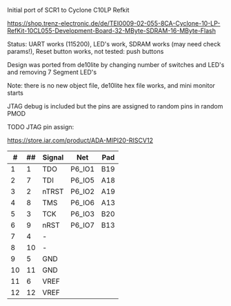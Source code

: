 Initial port of SCR1 to Cyclone C10LP Refkit

https://shop.trenz-electronic.de/de/TEI0009-02-055-8CA-Cyclone-10-LP-RefKit-10CL055-Development-Board-32-MByte-SDRAM-16-MByte-Flash


Status: UART works (115200), LED's work, SDRAM works (may need check params!), Reset button works, not tested: push buttons

Design was ported from de10lite by changing number of switches and LED's and removing 7 Segment LED's

Note:
there is no new object file, de10lite hex file works, and mini monitor starts 

JTAG debug is included but the pins are assigned to random pins in random PMOD

TODO JTAG pin assign: 

https://store.iar.com/product/ADA-MIPI20-RISCV12

| #|##|Signal|Net|Pad|
|--|--|--|--|--|
| 1| 1|TDO  |P6_IO1|B19|
| 2| 7|TDI  |P6_IO5|A18|
| 3| 2|nTRST|P6_IO2|A19|
| 4| 8|TMS  |P6_IO6|A13|
| 5| 3|TCK  |P6_IO3|B20|
| 6| 9|nRST |P6_IO7|B13|
| 7| 4|-    |
| 8|10|-    |
| 9| 5|GND  |
|10|11|GND  |
|11| 6|VREF |
|12|12|VREF |




